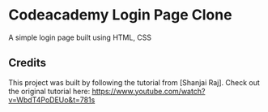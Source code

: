 # Codeacademy Login Page Clone
A simple login page built using HTML, CSS
## Credits
This project was built by following the tutorial from [Shanjai Raj].
Check out the original tutorial here: https://www.youtube.com/watch?v=WbdT4PoDEUo&t=781s
